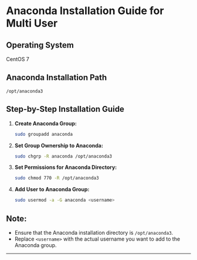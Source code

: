 # Anaconda Installation Guide for Multi User

## Operating System
CentOS 7

## Anaconda Installation Path
`/opt/anaconda3`

## Step-by-Step Installation Guide

1. **Create Anaconda Group:**
    ```bash
    sudo groupadd anaconda
    ```

2. **Set Group Ownership to Anaconda:**
    ```bash
    sudo chgrp -R anaconda /opt/anaconda3
    ```

3. **Set Permissions for Anaconda Directory:**
    ```bash
    sudo chmod 770 -R /opt/anaconda3
    ```

4. **Add User to Anaconda Group:**
    ```bash
    sudo usermod -a -G anaconda <username>
    ```

## Note:
- Ensure that the Anaconda installation directory is `/opt/anaconda3`.
- Replace `<username>` with the actual username you want to add to the Anaconda group.

---
